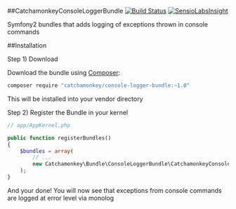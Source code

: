 ##CatchamonkeyConsoleLoggerBundle [![Build Status](https://travis-ci.org/catchamonkey/CatchamonkeyConsoleLoggerBundle.svg?branch=master)](https://travis-ci.org/catchamonkey/CatchamonkeyConsoleLoggerBundle) [![SensioLabsInsight](https://insight.sensiolabs.com/projects/fccaa6b6-75d7-4f08-afea-311384d78f8a/small.png)](https://insight.sensiolabs.com/projects/fccaa6b6-75d7-4f08-afea-311384d78f8a)

Symfony2 bundles that adds logging of exceptions thrown in console commands

##Installation

Step 1) Download

Download the bundle using [Composer](https://getcomposer.org/):

```bash
composer require "catchamonkey/console-logger-bundle:~1.0"
```

This will be installed into your vendor directory

Step 2) Register the Bundle in your kernel

```php
// app/AppKernel.php

public function registerBundles()
{
    $bundles = array(
        // ...
        new Catchamonkey\Bundle\ConsoleLoggerBundle\CatchamonkeyConsoleLoggerBundle(),
    );
}
```

And your done! You will now see that exceptions from console commands
 are logged at error level via monolog
